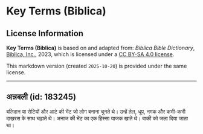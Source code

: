 # Key Terms (Biblica)

## License Information

**Key Terms (Biblica)** is based on and adapted from: _Biblica Bible Dictionary_, [Biblica, Inc.](https://www.biblica.com/), 2023, which is licensed under a [CC BY-SA 4.0 license](https://creativecommons.org/licenses/by-sa/4.0/legalcode.en).

This markdown version (created `2025-10-20`) is provided under the same license.



--------------------------------

## अन्नबली (id: 183245)

बलिदान या रोटियों और आटे की भेंट जो लोग बनाना चुनते थे। उन्हें तेल, धूप, नमक और कभी\-कभी दाखरस के साथ चढ़ाते थे। अनाज की भेंट का एक हिस्सा याजक खाते थे। बाकी को जला दिया जाता था।


